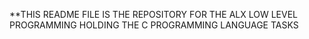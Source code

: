 **THIS README FILE IS THE REPOSITORY FOR THE ALX LOW LEVEL PROGRAMMING HOLDING THE C PROGRAMMING LANGUAGE TASKS
